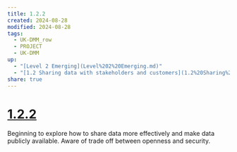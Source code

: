 ```yaml
---
title: 1.2.2
created: 2024-08-28
modified: 2024-08-28
tags:
  - UK-DMM_row
  - PROJECT
  - UK-DMM
up:
  - "[Level 2 Emerging](Level%202%20Emerging.md)"
  - "[1.2 Sharing data with stakeholders and customers](1.2%20Sharing%20data%20with%20stakeholders%20and%20customers.md)"
share: true
---
```

# [1.2.2](1.2.2.md)

Beginning to explore how to share data more effectively and make data publicly available. Aware of trade off between openness and security.
